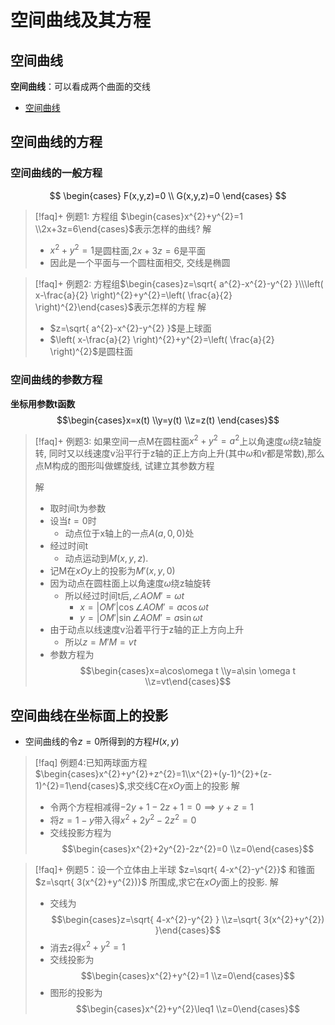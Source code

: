 # 空间曲线及其方程

## 空间曲线

**空间曲线**：可以看成两个曲面的交线

- [空间曲线](8.3%20平面及其方程.md#空间曲线)

## 空间曲线的方程
### 空间曲线的一般方程


$$
\begin{cases}
F(x,y,z)=0 \\
G(x,y,z)=0
\end{cases}
$$

>[!faq]+ 例题1: 方程组 $\begin{cases}x^{2}+y^{2}=1 \\2x+3z=6\end{cases}$表示怎样的曲线?
> 解
> 
> - $x^{2}+y^{2}=1$是圆柱面,$2x+3z=6$是平面
> - 因此是一个平面与一个圆柱面相交, 交线是椭圆

>[!faq]+ 例题2: 方程组$\begin{cases}z=\sqrt{ a^{2}-x^{2}-y^{2} }\\\left( x-\frac{a}{2} \right)^{2}+y^{2}=\left( \frac{a}{2} \right)^{2}\end{cases}$表示怎样的方程
> 解
> - $z=\sqrt{ a^{2}-x^{2}-y^{2} }$是上球面
> - $\left( x-\frac{a}{2} \right)^{2}+y^{2}=\left( \frac{a}{2} \right)^{2}$是圆柱面

### 空间曲线的参数方程

**坐标用参数t函数**$$\begin{cases}x=x(t) \\y=y(t)  \\z=z(t) \end{cases}$$

>[!faq]+ 例题3: 如果空间一点M在圆柱面$x^{2}+y^{2}=a^{2}$上以角速度$\omega$绕z轴旋转, 同时又以线速度v沿平行于z轴的正上方向上升(其中$\omega$和$v$都是常数),那么点M构成的图形叫做螺旋线, 试建立其参数方程
> 
> 解
> 
> - 取时间t为参数
> - 设当$t=0$时
> 	- 动点位于x轴上的一点$A(a,0,0)$处
> - 经过时间t
> 	- 动点运动到$M(x,y,z)$.
> - 记M在$xOy$上的投影为$M'(x,y,0)$
> - 因为动点在圆柱面上以角速度$\omega$绕z轴旋转
> 	- 所以经过时间t后,$\angle AOM'=\omega t$
> 		- $x=|OM'|\cos \angle AOM'=a\cos\omega t$
> 		- $y=|OM'|\sin\angle AOM'=a\sin\omega t$
> - 由于动点以线速度v沿着平行于z轴的正上方向上升
> 	- 所以$z=M'M=vt$
> - 参数方程为$$\begin{cases}x=a\cos\omega t  \\y=a\sin \omega t \\z=vt\end{cases}$$

## 空间曲线在坐标面上的投影

- 空间曲线的令$z=0$所得到的方程$H(x,y)$

> [!faq] 例题4:已知两球面方程 $\begin{cases}x^{2}+y^{2}+z^{2}=1\\x^{2}+(y-1)^{2}+(z-1)^{2}=1\end{cases}$,求交线C在$xOy$面上的投影
> 解
> - 令两个方程相减得$-2y+1-2z+1=0\implies y+z=1$
> - 将$z=1-y$带入得$x^{2}+2y^{2}-2z^{2}=0$
> - 交线投影方程为 $$\begin{cases}x^{2}+2y^{2}-2z^{2}=0 \\z=0\end{cases}$$


>[!faq]+ 例题5：设一个立体由上半球 $z=\sqrt{ 4-x^{2}-y^{2}}$ 和锥面 $z=\sqrt{ 3(x^{2}+y^{2})}$ 所围成,求它在$xOy$面上的投影.
> 解
> - 交线为 $$\begin{cases}z=\sqrt{ 4-x^{2}-y^{2} } \\z=\sqrt{ 3(x^{2}+y^{2}) }\end{cases}$$
> - 消去z得$x^{2}+y^{2}=1$
> - 交线投影为 $$\begin{cases}x^{2}+y^{2}=1 \\z=0\end{cases}$$
> - 图形的投影为$$\begin{cases}x^{2}+y^{2}\leq1 \\z=0\end{cases}$$
> 